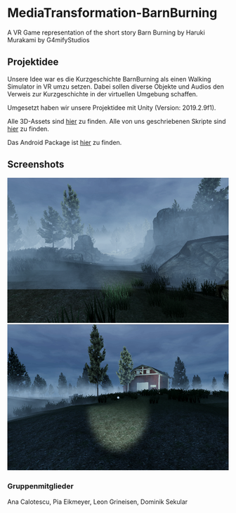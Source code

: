 # MediaTransformation-BarnBurning
A VR Game representation of the short story Barn Burning by Haruki Murakami by G4mifyStudios

## Projektidee
Unsere Idee war es die Kurzgeschichte BarnBurning als einen Walking Simulator in VR umzu setzen.
Dabei sollen diverse Objekte und Audios den Verweis zur Kurzgeschichte in der virtuellen Umgebung schaffen.

Umgesetzt haben wir unsere Projektidee mit Unity (Version: 2019.2.9f1).

Alle 3D-Assets sind [hier](/Barn%20Burning%20VR/Assets/Models/) zu finden.
Alle von uns geschriebenen Skripte sind [hier](/Barn%20Burning%20VR/Assets/Scripts/) zu finden.

Das Android Package ist [hier](/APK/) zu finden.

## Screenshots

![Start of the Game](/Screenshots/Start.PNG)
![Barn 1 ingame](/Screenshots/Barn1.PNG)

### Gruppenmitglieder
Ana Calotescu, Pia Eikmeyer, Leon Grineisen, Dominik Sekular
